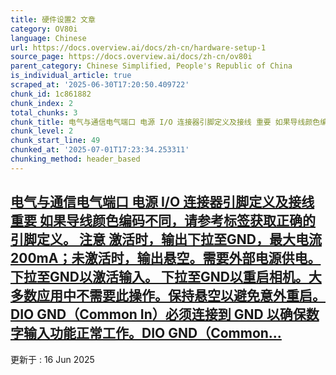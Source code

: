 ```yaml
---
title: 硬件设置2 文章
category: OV80i
language: Chinese
url: https://docs.overview.ai/docs/zh-cn/hardware-setup-1
source_page: https://docs.overview.ai/docs/zh-cn/ov80i
parent_category: Chinese Simplified, People's Republic of China
is_individual_article: true
scraped_at: '2025-06-30T17:20:50.409722'
chunk_id: 1c861882
chunk_index: 2
total_chunks: 3
chunk_title: 电气与通信电气端口 电源 I/O 连接器引脚定义及接线 重要 如果导线颜色编码不同，请参考标签获取正确的引脚定义。 注意 激活时，输出下拉至GND，最大电流200mA；未激活时，输出悬空。需要外部电
chunk_level: 2
chunk_start_line: 49
chunked_at: '2025-07-01T17:23:34.253311'
chunking_method: header_based
---
```


## [电气与通信电气端口 电源 I/O 连接器引脚定义及接线 重要 如果导线颜色编码不同，请参考标签获取正确的引脚定义。 注意 激活时，输出下拉至GND，最大电流200mA；未激活时，输出悬空。需要外部电源供电。 下拉至GND以激活输入。 下拉至GND以重启相机。大多数应用中不需要此操作。保持悬空以避免意外重启。 DIO GND（Common In）必须连接到 GND 以确保数字输入功能正常工作。DIO GND（Common...](/docs/zh-cn/electrical-and-communication-1)

更新于 : 16 Jun 2025

